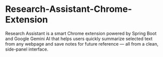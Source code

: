 # Research-Assistant-Chrome-Extension
Research Assistant is a smart Chrome extension powered by Spring Boot and Google Gemini AI that helps users quickly summarize selected text from any webpage and save notes for future reference — all from a clean, side-panel interface.
